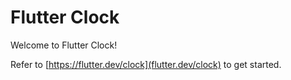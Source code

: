 # Flutter Clock

Welcome to Flutter Clock!

Refer to [https://flutter.dev/clock](flutter.dev/clock) to get started.
